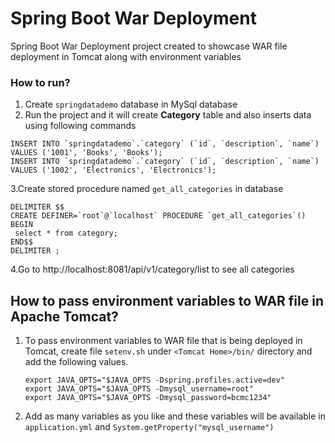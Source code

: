 # Spring Boot War Deployment 
Spring Boot War Deployment project created to showcase WAR file deployment in Tomcat along with environment variables

### How to run?
1. Create `springdatademo` database in MySql database
2. Run the project and it will create **Category** table and also inserts data using following commands
```
INSERT INTO `springdatademo`.`category` (`id`, `description`, `name`) VALUES ('1001', 'Books', 'Books');
INSERT INTO `springdatademo`.`category` (`id`, `description`, `name`) VALUES ('1002', 'Electronics', 'Electronics');

```
3.Create stored procedure named `get_all_categories` in database
   ```
   DELIMITER $$
   CREATE DEFINER=`root`@`localhost` PROCEDURE `get_all_categories`()
   BEGIN
   	select * from category;
   END$$
   DELIMITER ;
   
   ``` 

4.Go to http://localhost:8081/api/v1/category/list to see all categories 

## How to pass environment variables to WAR file in Apache Tomcat?
1. To pass environment variables to WAR file that is being deployed in Tomcat, create file `setenv.sh` under `<Tomcat Home>/bin/` directory and add the following values. 
    ```
    export JAVA_OPTS="$JAVA_OPTS -Dspring.profiles.active=dev"
    export JAVA_OPTS="$JAVA_OPTS -Dmysql_username=root"
    export JAVA_OPTS="$JAVA_OPTS -Dmysql_password=bcmc1234"
    ```
2. Add as many variables as you like and these variables will be available in `application.yml` and `System.getProperty("mysql_username")`
